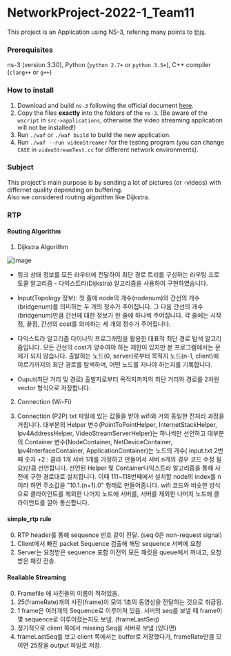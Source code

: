 # NetworkProject-2022-1_Team11
This project is an Application using NS-3, refering many points to [this](https://github.com/guoxiliu/VideoStream-NS3).

### Prerequisites
ns-3 (version 3.30), Python (`python 2.7+` or `python 3.5+`), C++ compiler (`clang++` or `g++`)

### How to install
1. Download and build `ns-3` following the official document [here](https://www.nsnam.org/docs/release/3.30/tutorial/singlehtml/index.html#getting-started).
2. Copy the files **exactly** into the folders of the `ns-3`. (Be aware of the `wscript` in `src->applications`, otherwise the video streaming application will not be installed!)
3. Run `./waf` or `./waf build` to build the new application.
4. Run `./waf --run videoStreamer` for the testing program (you can change `CASE` in `videoStreamTest.cc` for different network environments).

### Subject
This project's main purpose is by sending a lot of pictures (or -videos) with differnet quality depending on buffering.  
Also we considered routing algorithm like Dijkstra.


### RTP
#### Routing Algorithm
1. Dijkstra Algorithm

![image](https://user-images.githubusercontent.com/34998542/171118417-9b3610f5-0543-41bd-9053-06dead9ef5e7.png)

* 링크 상태 정보를 모든 라우터에 전달하여 최단 경로 트리를 구성하는 라우팅 프로토콜 알고리즘 - 다익스트라(Dijkstra) 알고리즘을 사용하여 구현하였습니다.

* Input(Topology 정보):
첫 줄에 node의 개수(nodenum)와 간선의 개수(bridgenum)를 의미하는 두 개의 정수가 주어집니다.
그 다음 간선의 개수(bridgenum)만큼 간선에 대한 정보가 한 줄에 하나씩 주어집니다.
각 줄에는 시작점, 끝점, 간선의 cost를 의미하는 세 개의 정수가 주어집니다.

* 다익스트라 알고리즘
다이나믹 프로그래밍을 활용한 대표적 최단 경로 탐색 알고리즘입니다.
모든 간선의 cost가 양수여야 하는 제한이 있지만 본 프로그램에서는 문제가 되지 않습니다.
출발하는 노드(0, server)로부터 목적지 노드(n-1, client)에 이르기까지의 최단 경로를 탐색하며, 어떤 노드를 지나야 하는지를 기록합니다.

* Ouput(최단 거리 및 경로)
출발지로부터 목적지까지의 최단 거리와 경로를 2차원 vector 형식으로 저장합니다.

2. Connection (Wi-Fi)


3. Connection (P2P)
txt 파일에 있는 값들을 받아 wifi와 거의 동일한 전처리 과정을 거칩니다.
대부분의 Helper 변수(PointToPointHelper, InternetStackHelper, Ipv4AddressHelper, VideoStreamServerHelper)는
하나씩만 선언하고 대부분의 Container 변수(NodeContainer, NetDeviceContainer, Ipv4InterfaceContainer, ApplicationContainer)는
노드의 개수( input.txt 2번째 숫자 +2 : 클라 1개 서버 1개를 가정하고 만들어서 서버 n개의 경우 코드 수정 필요)만큼 선언합니다.
선언된 Helper 및 Container다익스트라 알고리즘을 통해 사전에 구한 경로대로 설치합니다.
이때 111~118번째에서 설치할 node의 index를 n이라 하면 주소값을 "10.1.(n+1).0" 형태로 만들어줍니다.
wifi 코드와 비슷한 방식으로 클라이언트를 제외한 나머지 노드에 서버를, 서버를 제외한 나머지 노드에 클라이언트를 깔아
통신합니다.

#### simple_rtp rule
0. RTP header를 통해 sequence 번호 같이 전달. (seq 0은 non-request signal)
1. Client에서 빠진 packet Sequence 검출해 해당 sequence 서버에 요청
2. Server는 요청받은 sequence 포함 이전의 모든 패킷을 queue에서 꺼내고, 요청받은 패킷 전송.

#### Realiable Streaming
0. Framefile 에 사진들의 이름이 적혀있음.
1. 25(frameRate)개의 사진(frame)이 모여 1초의 동영상을 전달하는 것으로 취급됨.
2. 1 frame은 여러개의 Sequence로 이루어져 있음. 서버의 seq를 보낼 때 frame이 몇 sequence로 이루어졌는지도 보냄. (frameLastSeq)
3. 정기적으로 client 쪽에서 missing Seq을 서버로 보냄 (있다면)
4. frameLastSeq를 보고 client 쪽에서는 buffer로 저장했다가, frameRate만큼 모이면 25장을 output 파일로 저장.

